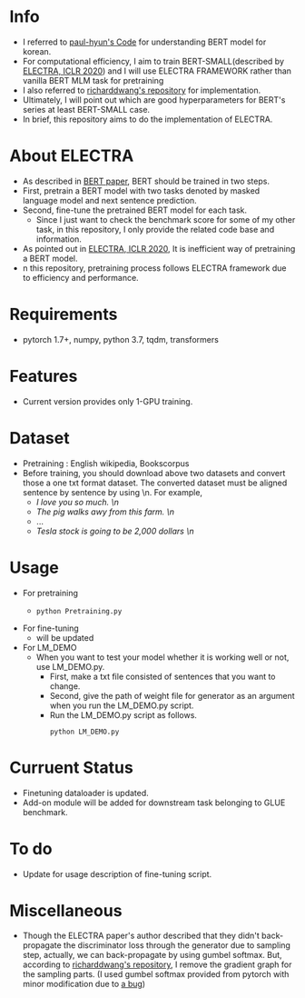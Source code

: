 # Info
  - I referred to [paul-hyun's Code](https://paul-hyun.github.io/bert-01/) for understanding BERT model for korean.
  - For computational efficiency, I aim to train BERT-SMALL(described by [ELECTRA, ICLR 2020](https://arxiv.org/pdf/2003.10555.pdf)) 
    and I will use ELECTRA FRAMEWORK rather than vanilla BERT MLM task for pretraining
  - I also referred to [richarddwang's repository](https://github.com/richarddwang/electra_pytorch) for implementation.  
  - Ultimately, I will point out which are good hyperparameters for BERT's series at least BERT-SMALL case.
  - In brief, this repository aims to do the implementation of ELECTRA.
# About ELECTRA
  - As described in [BERT paper](https://arxiv.org/pdf/1810.04805.pdf), BERT should be trained in two steps.
  - First, pretrain a BERT model with two tasks denoted by masked language model and next sentence prediction.
  - Second, fine-tune the pretrained BERT model for each task. 
    - Since I just want to check the benchmark score for some of my other task, in this repository, I only provide the related code base
    and information.
  - As pointed out in [ELECTRA, ICLR 2020](https://arxiv.org/pdf/2003.10555.pdf), It is inefficient way of pretraining
    a BERT model.
  - n this repository, pretraining process follows ELECTRA framework due to efficiency and performance.

# Requirements
  - pytorch 1.7+, numpy, python 3.7, tqdm, transformers
# Features
  - Current version provides only 1-GPU training.
# Dataset
  - Pretraining : English wikipedia, Bookscorpus
  - Before training, you should download above two datasets and convert those a one 
txt format dataset. The converted dataset must be aligned sentence by sentence by using \n.
    For example, 
    - *I love you so much. \n*
    - *The pig walks awy from this farm. \n*
    - ...
    - *Tesla stock is going to be 2,000 dollars \n*
# Usage
  - For pretraining
    - ```
      python Pretraining.py 
      ```
  - For fine-tuning
    - will be updated
  - For LM_DEMO
    - When you want to test your model whether it is working well or not, use LM_DEMO.py.
      - First, make a txt file consisted of sentences that you want to change.
      - Second, give the path of weight file for generator as an argument when you run the LM_DEMO.py script.
      - Run the LM_DEMO.py script as follows.
        ```python3
        python LM_DEMO.py
        ```
        
# Curruent Status
  - Finetuning dataloader is updated.
  - Add-on module will be added for downstream task belonging to GLUE benchmark.
# To do
  - Update for usage description of fine-tuning script. 
# Miscellaneous
  - Though the ELECTRA paper's author described that they didn't back-propagate the discriminator loss 
    through the generator due to sampling step, actually, we can back-propagate by using gumbel softmax.
    But, according to [richarddwang's repository](https://github.com/richarddwang/electra_pytorch), 
    I remove the gradient graph for the sampling parts. (I used gumbel softmax provided from pytorch with minor 
    modification due to [a bug](https://github.com/richarddwang/electra_pytorch))